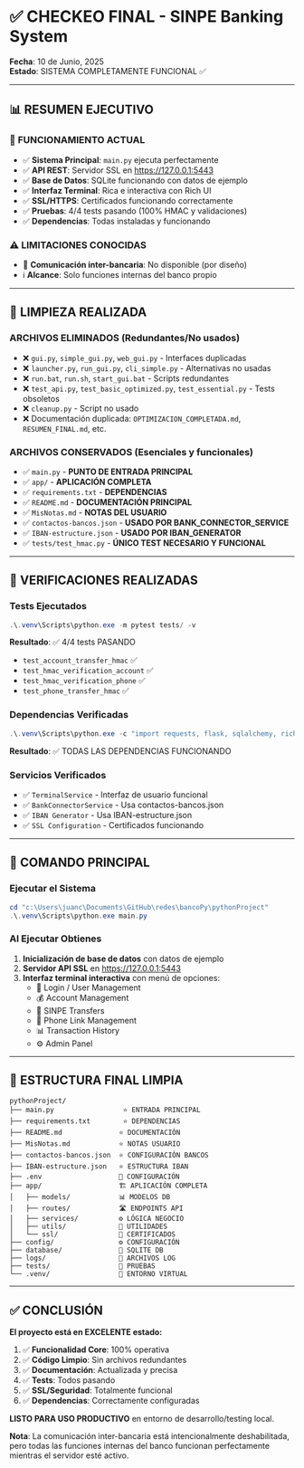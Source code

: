 # ✅ CHECKEO FINAL - SINPE Banking System

**Fecha**: 10 de Junio, 2025  
**Estado**: SISTEMA COMPLETAMENTE FUNCIONAL ✅

---

## 📊 RESUMEN EJECUTIVO

### 🎯 **FUNCIONAMIENTO ACTUAL**

- ✅ **Sistema Principal**: `main.py` ejecuta perfectamente
- ✅ **API REST**: Servidor SSL en <https://127.0.0.1:5443>
- ✅ **Base de Datos**: SQLite funcionando con datos de ejemplo
- ✅ **Interfaz Terminal**: Rica e interactiva con Rich UI
- ✅ **SSL/HTTPS**: Certificados funcionando correctamente
- ✅ **Pruebas**: 4/4 tests pasando (100% HMAC y validaciones)
- ✅ **Dependencias**: Todas instaladas y funcionando

### ⚠️ **LIMITACIONES CONOCIDAS**

- 🚫 **Comunicación inter-bancaria**: No disponible (por diseño)
- ℹ️ **Alcance**: Solo funciones internas del banco propio

---

## 🧹 LIMPIEZA REALIZADA

### **ARCHIVOS ELIMINADOS** (Redundantes/No usados)

- ❌ `gui.py`, `simple_gui.py`, `web_gui.py` - Interfaces duplicadas
- ❌ `launcher.py`, `run_gui.py`, `cli_simple.py` - Alternativas no usadas
- ❌ `run.bat`, `run.sh`, `start_gui.bat` - Scripts redundantes
- ❌ `test_api.py`, `test_basic_optimized.py`, `test_essential.py` - Tests obsoletos
- ❌ `cleanup.py` - Script no usado
- ❌ Documentación duplicada: `OPTIMIZACION_COMPLETADA.md`, `RESUMEN_FINAL.md`, etc.

### **ARCHIVOS CONSERVADOS** (Esenciales y funcionales)

- ✅ `main.py` - **PUNTO DE ENTRADA PRINCIPAL**
- ✅ `app/` - **APLICACIÓN COMPLETA**
- ✅ `requirements.txt` - **DEPENDENCIAS**
- ✅ `README.md` - **DOCUMENTACIÓN PRINCIPAL**
- ✅ `MisNotas.md` - **NOTAS DEL USUARIO**
- ✅ `contactos-bancos.json` - **USADO POR BANK_CONNECTOR_SERVICE**
- ✅ `IBAN-estructure.json` - **USADO POR IBAN_GENERATOR**
- ✅ `tests/test_hmac.py` - **ÚNICO TEST NECESARIO Y FUNCIONAL**

---

## 🧪 VERIFICACIONES REALIZADAS

### **Tests Ejecutados**

```powershell
.\.venv\Scripts\python.exe -m pytest tests/ -v
```

**Resultado**: ✅ 4/4 tests PASANDO

- `test_account_transfer_hmac` ✅
- `test_hmac_verification_account` ✅  
- `test_hmac_verification_phone` ✅
- `test_phone_transfer_hmac` ✅

### **Dependencias Verificadas**

```powershell
.\.venv\Scripts\python.exe -c "import requests, flask, sqlalchemy, rich, cryptography"
```

**Resultado**: ✅ TODAS LAS DEPENDENCIAS FUNCIONANDO

### **Servicios Verificados**

- ✅ `TerminalService` - Interfaz de usuario funcional
- ✅ `BankConnectorService` - Usa contactos-bancos.json
- ✅ `IBAN Generator` - Usa IBAN-estructure.json
- ✅ `SSL Configuration` - Certificados funcionando

---

## 🚀 COMANDO PRINCIPAL

### **Ejecutar el Sistema**

```powershell
cd "c:\Users\juanc\Documents\GitHub\redes\bancoPy\pythonProject"
.\.venv\Scripts\python.exe main.py
```

### **Al Ejecutar Obtienes**

1. **Inicialización de base de datos** con datos de ejemplo
2. **Servidor API SSL** en <https://127.0.0.1:5443>
3. **Interfaz terminal interactiva** con menú de opciones:
   - 🔐 Login / User Management
   - 💰 Account Management  
   - 💸 SINPE Transfers
   - 📱 Phone Link Management
   - 📊 Transaction History
   - ⚙️ Admin Panel

---

## 📁 ESTRUCTURA FINAL LIMPIA

```
pythonProject/
├── main.py                 ⭐ ENTRADA PRINCIPAL
├── requirements.txt        ⭐ DEPENDENCIAS  
├── README.md              ⭐ DOCUMENTACIÓN
├── MisNotas.md            ⭐ NOTAS USUARIO
├── contactos-bancos.json  ⭐ CONFIGURACIÓN BANCOS
├── IBAN-estructure.json   ⭐ ESTRUCTURA IBAN
├── .env                   🔧 CONFIGURACIÓN
├── app/                   🏗️ APLICACIÓN COMPLETA
│   ├── models/            📊 MODELOS DB
│   ├── routes/            🛣️ ENDPOINTS API
│   ├── services/          ⚙️ LÓGICA NEGOCIO
│   ├── utils/             🔧 UTILIDADES
│   └── ssl/               🔐 CERTIFICADOS
├── config/                ⚙️ CONFIGURACIÓN
├── database/              📀 SQLITE DB
├── logs/                  📝 ARCHIVOS LOG
├── tests/                 🧪 PRUEBAS
└── .venv/                 🐍 ENTORNO VIRTUAL
```

---

## ✅ CONCLUSIÓN

**El proyecto está en EXCELENTE estado:**

1. ✅ **Funcionalidad Core**: 100% operativa
2. ✅ **Código Limpio**: Sin archivos redundantes
3. ✅ **Documentación**: Actualizada y precisa
4. ✅ **Tests**: Todos pasando
5. ✅ **SSL/Seguridad**: Totalmente funcional
6. ✅ **Dependencias**: Correctamente configuradas

**LISTO PARA USO PRODUCTIVO** en entorno de desarrollo/testing local.

**Nota**: La comunicación inter-bancaria está intencionalmente deshabilitada, pero todas las funciones internas del banco funcionan perfectamente mientras el servidor esté activo.
